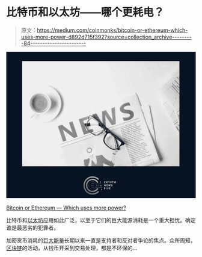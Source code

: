 # 比特币和以太坊——哪个更耗电？

> 原文：<https://medium.com/coinmonks/bitcoin-or-ethereum-which-uses-more-power-d892d715f392?source=collection_archive---------84----------------------->

![](img/062cb03f9931d740fce14ca4e3184085.png)

[Bitcoin or Ethereum — Which uses more power?](https://cryptonewspipe.com/bitcoin-or-ethereum-which-uses-more-power/)

比特币和[以太坊](https://cryptonewspipe.com/category/altcoins-news/ethereum-news/)应用如此广泛，以至于它们的巨大能源消耗是一个重大担忧。确定谁是最恶劣的犯罪者。

加密货币消耗的[巨大能量](https://digiconomist.net/bitcoin-energy-consumption/)长期以来一直是支持者和反对者争论的焦点。众所周知，[区块链](https://cryptonewspipe.com/category/blockchain/)的活动，从钱币开采到交易处理，都是不环保的…